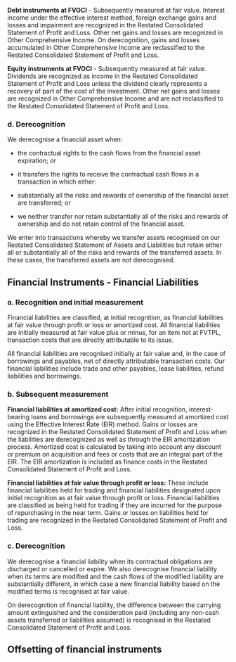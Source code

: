 **Debt instruments at FVOCI** - Subsequently measured at fair value. Interest income under the effective interest method, foreign exchange gains and losses and impairment are recognized in the Restated Consolidated Statement of Profit and Loss. Other net gains and losses are recognized in Other Comprehensive Income. On derecognition, gains and losses accumulated in Other Comprehensive Income are reclassified to the Restated Consolidated Statement of Profit and Loss.

**Equity instruments at FVOCI** - Subsequently measured at fair value. Dividends are recognized as income in the Restated Consolidated Statement of Profit and Loss unless the dividend clearly represents a recovery of part of the cost of the investment. Other net gains and losses are recognized in Other Comprehensive Income and are not reclassified to the Restated Consolidated Statement of Profit and Loss.

### d. Derecognition

We derecognise a financial asset when:

- the contractual rights to the cash flows from the financial asset expiration; or

- it transfers the rights to receive the contractual cash flows in a transaction in which either:

- substantially all the risks and rewards of ownership of the financial asset are transferred; or

- we neither transfer nor retain substantially all of the risks and rewards of ownership and do not retain control of the financial asset.

We enter into transactions whereby we transfer assets recognised on our Restated Consolidated Statement of Assets and Liabilities but retain either all or substantially all of the risks and rewards of the transferred assets. In these cases, the transferred assets are not derecognised.

## Financial Instruments - Financial Liabilities

### a. Recognition and initial measurement

Financial liabilities are classified, at initial recognition, as financial liabilities at fair value through profit or loss or amortized cost. All financial liabilities are initially measured at fair value plus or minus, for an item not at FVTPL, transaction costs that are directly attributable to its issue.

All financial liabilities are recognised initially at fair value and, in the case of borrowings and payables, net of directly attributable transaction costs. Our financial liabilities include trade and other payables, lease liabilities, refund liabilities and borrowings.

### b. Subsequent measurement

**Financial liabilities at amortized cost:** After initial recognition, interest-bearing loans and borrowings are subsequently measured at amortized cost using the Effective Interest Rate (EIR) method. Gains or losses are recognized in the Restated Consolidated Statement of Profit and Loss when the liabilities are derecognized as well as through the EIR amortization process. Amortized cost is calculated by taking into account any discount or premium on acquisition and fees or costs that are an integral part of the EIR. The EIR amortization is included as finance costs in the Restated Consolidated Statement of Profit and Loss.

**Financial liabilities at fair value through profit or loss:** These include financial liabilities held for trading and financial liabilities designated upon initial recognition as at fair value through profit or loss. Financial liabilities are classified as being held for trading if they are incurred for the purpose of repurchasing in the near term. Gains or losses on liabilities held for trading are recognized in the Restated Consolidated Statement of Profit and Loss.

### c. Derecognition

We derecognise a financial liability when its contractual obligations are discharged or cancelled or expire. We also derecognise financial liability when its terms are modified and the cash flows of the modified liability are substantially different, in which case a new financial liability based on the modified terms is recognised at fair value.

On derecognition of financial liability, the difference between the carrying amount extinguished and the consideration paid (including any non-cash assets transferred or liabilities assumed) is recognised in the Restated Consolidated Statement of Profit and Loss.

## Offsetting of financial instruments
